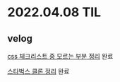 # 2022.04.08 TIL 

## velog

[css 체크리스트 중 모르는 부분 정리](https://velog.io/@jeajea0127/css%EC%B2%B4%ED%81%AC%EB%A6%AC%EC%8A%A4%ED%8A%B8) 완료

[스타벅스 클론 정리](https://velog.io/@jeajea0127/HTMLCSSJS%EB%A1%9C-%EB%A7%8C%EB%93%9C%EB%8A%94-%EC%8A%A4%ED%83%80%EB%B2%85%EC%8A%A4) 완료

